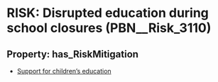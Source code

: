 # RISK: __Disrupted education during school closures__ (PBN__Risk_3110)

## Property: has_RiskMitigation

* [Support for children’s education](PBN__Mitigation_1507)

